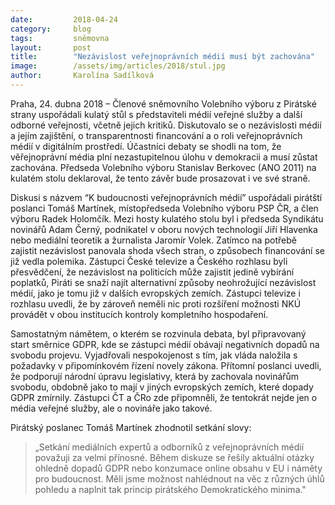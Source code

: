 ```yaml
---
date:         2018-04-24
category:     blog
tags:         sněmovna
layout:       post
title:        "Nezávislost veřejnoprávních médií musí být zachována"
image:        /assets/img/articles/2018/stul.jpg
author:       Karolína Sadílková
---
```


Praha, 24. dubna 2018 – Členové sněmovního Volebního výboru z Pirátské strany uspořádali kulatý stůl s představiteli médií veřejné služby a další odborné veřejnosti, včetně jejich kritiků. Diskutovalo se o nezávislosti médií a jejím zajištění, o transparentnosti financování a o roli veřejnoprávních médií v digitálním prostředí. Účastníci debaty se shodli na tom, že věřejnoprávní média plní nezastupitelnou úlohu v demokracii a musí zůstat zachována. Předseda Volebního výboru Stanislav Berkovec (ANO 2011) na kulatém stolu deklaroval, že tento závěr bude prosazovat i ve své straně.

Diskusi s názvem “K budoucnosti veřejnoprávních médií” uspořádali pirátští poslanci Tomáš Martínek, místopředseda Volebního výboru PSP ČR, a člen výboru Radek Holomčík. Mezi hosty kulatého stolu byl i předseda Syndikátu novinářů Adam Černý, podnikatel v oboru nových technologií Jiří Hlavenka nebo mediální teoretik a žurnalista Jaromír Volek. Zatímco na potřebě zajistit nezávislost panovala shoda všech stran, o způsobech financování se již vedla polemika. Zástupci České televize a Českého rozhlasu byli přesvědčení, že nezávislost na politicích může zajistit jedině vybírání poplatků, Piráti se snaží najít alternativní způsoby neohrožující nezávislost médií, jako je tomu již v dalších evropských zemích. Zástupci televize i rozhlasu uvedli, že by zároveň neměli nic proti rozšíření možnosti NKÚ provádět v obou institucích kontroly kompletního hospodaření.

Samostatným námětem, o kterém se rozvinula debata, byl připravovaný start směrnice GDPR, kde se zástupci médií obávají negativních dopadů na svobodu projevu. Vyjadřovali nespokojenost s tím, jak vláda naložila s požadavky v připomínkovém řízení novely zákona. Přítomní poslanci uvedli, že podporují národní úpravu legislativy, která by zachovala novinářům svobodu, obdobně jako to mají v jiných evropských zemích, které dopady GDPR zmírnily. Zástupci ČT a ČRo zde připomněli, že tentokrát nejde jen o média veřejné služby, ale o novináře jako takové.

Pirátský poslanec Tomáš Martínek zhodnotil setkání slovy: 

> „Setkání mediálních expertů a odborníků z veřejnoprávních médií považuji za velmi přínosné. Během diskuze se řešily aktuální otázky ohledně dopadů GDPR nebo konzumace online obsahu v EU i náměty pro budoucnost. Měli jsme možnost nahlédnout na věc z různých úhlů pohledu a naplnit tak princip pirátského Demokratického minima."

 
